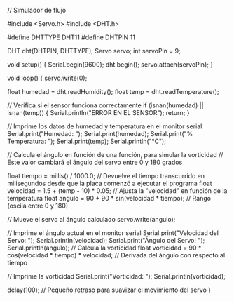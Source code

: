 // Simulador de flujo

#include <Servo.h>
#include <DHT.h>

#define DHTTYPE DHT11
#define DHTPIN 11

DHT dht(DHTPIN, DHTTYPE);
Servo servo;
int servoPin = 9;

void setup() {
  Serial.begin(9600);
  dht.begin();
  servo.attach(servoPin);
}

void loop() {
  servo.write(0);
  
  float humedad = dht.readHumidity();
  float temp = dht.readTemperature();

  // Verifica si el sensor funciona correctamente
  if (isnan(humedad) || isnan(temp)) {
    Serial.println("ERROR EN EL SENSOR");
    return;
  }

  // Imprime los datos de humedad y temperatura en el monitor serial
  Serial.print("Humedad: ");
  Serial.print(humedad);
  Serial.print("%   Temperatura: ");
  Serial.print(temp);
  Serial.println("°C");

  // Calcula el ángulo en función de una función, para simular la vorticidad
  // Este valor cambiará el ángulo del servo entre 0 y 180 grados

  float tiempo = millis() / 1000.0;          // Devuelve el tiempo transcurrido en milisegundos desde que la placa comenzó a ejecutar el programa
  float velocidad =  1.5 + (temp - 10) * 0.05;        // Ajusta la "velocidad" en función de la temperatura
  float angulo = 90 + 90 * sin(velocidad * tiempo);  // Rango (oscila entre 0 y 180)

  // Mueve el servo al ángulo calculado
  servo.write(angulo);

  // Imprime el ángulo actual en el monitor serial
  Serial.print("Velocidad del Servo: ");
  Serial.println(velocidad);
  Serial.print("Ángulo del Servo: ");
  Serial.println(angulo);
   // Calcula la vorticidad
  float vorticidad = 90 * cos(velocidad * tiempo) * velocidad;  // Derivada del ángulo con respecto al tiempo

  // Imprime la vorticidad
  Serial.print("Vorticidad: ");
  Serial.println(vorticidad);

  delay(100);  // Pequeño retraso para suavizar el movimiento del servo
}
